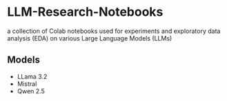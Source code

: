 # LLM-Research-Notebooks
a collection of Colab notebooks used for experiments and exploratory data analysis (EDA) on various Large Language Models (LLMs)

## Models

- LLama 3.2
- Mistral
- Qwen 2.5

